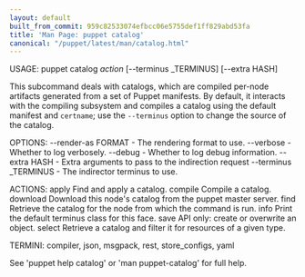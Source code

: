 ```yaml
---
layout: default
built_from_commit: 959c82533074efbcc06e5755def1ff829abd53fa
title: 'Man Page: puppet catalog'
canonical: "/puppet/latest/man/catalog.html"
---
```


<div class='mp'>
<p>USAGE: puppet catalog <var>action</var> [--terminus _TERMINUS] [--extra HASH]</p>

<p>This subcommand deals with catalogs, which are compiled per-node artifacts
generated from a set of Puppet manifests. By default, it interacts with the
compiling subsystem and compiles a catalog using the default manifest and
<code>certname</code>; use the <code>--terminus</code> option to change the source of the catalog.</p>

<p>OPTIONS:
  --render-as FORMAT             - The rendering format to use.
  --verbose                      - Whether to log verbosely.
  --debug                        - Whether to log debug information.
  --extra HASH                   - Extra arguments to pass to the indirection
                                   request
  --terminus _TERMINUS           - The indirector terminus to use.</p>

<p>ACTIONS:
  apply       Find and apply a catalog.
  compile     Compile a catalog.
  download    Download this node's catalog from the puppet master server.
  find        Retrieve the catalog for the node from which the command is run.
  info        Print the default terminus class for this face.
  save        API only: create or overwrite an object.
  select      Retrieve a catalog and filter it for resources of a given type.</p>

<p>TERMINI: compiler, json, msgpack, rest, store_configs, yaml</p>

<p>See 'puppet help catalog' or 'man puppet-catalog' for full help.</p>

</div>
